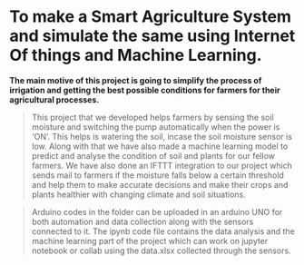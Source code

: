 # To make a Smart Agriculture System and simulate the same using Internet Of things and Machine Learning.
**The main motive of this project is going to simplify the process of irrigation and getting the best possible conditions for farmers for their agricultural processes.**

> This project that we developed helps farmers by sensing the soil moisture and switching the pump automatically when the power is ‘ON’. This helps is watering the soil, incase the soil moisture sensor is low. Along with that we have also made a machine learning model to predict and analyse the condition of soil and plants for our fellow farmers. We have also done an IFTTT integration to our project which sends mail to farmers if the moisture falls below a certain threshold and help them to make accurate decisions and make their crops and plants healthier with changing climate and soil situations.

> Arduino codes in the folder can be uploaded in an arduino UNO for both automation and data collection along with the sensors connected to it. The ipynb code file contains the data analysis and the machine learning part of the project which can work on jupyter notebook or collab using the data.xlsx collected through the sensors.
